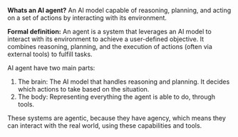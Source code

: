 **Whats an AI agent?**
  An AI model capable of reasoning, planning, and acting on a set of actions by interacting with its environment.

**Formal definition:** An agent is a system that leverages an AI model to interact with its environment to achieve a user-defined objective. It combines reasoning, planning, and the execution of actions (often via external tools) to fulfill tasks.

AI agent have two main parts: 
1. The brain: The AI model that handles reasoning and planning. It decides which actions to take based on the situation.
2. The body: Representing everything the agent is able to do, through tools.

These systems are agentic, because they have agency, which means they can interact with the real world, using these capabilities and tools.
